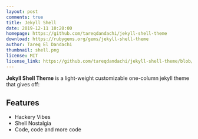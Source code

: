 ```yaml
---
layout: post
comments: true
title: Jekyll Shell
date: 2019-12-11 10:20:00
homepage: https://github.com/tareqdandachi/jekyll-shell-theme
download: https://rubygems.org/gems/jekyll-shell-theme
author: Tareq El Dandachi
thumbnail: shell.png
license: MIT
license_link: https://github.com/tareqdandachi/jekyll-shell-theme/blob/master/LICENSE
---
```


**Jekyll Shell Theme** is a light-weight customizable one-column jekyll theme that gives off:

## Features

* Hackery Vibes
* Shell Nostalgia
* Code, code and more code
